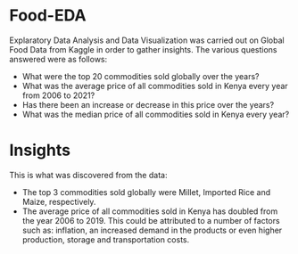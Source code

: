 # Food-EDA
Explaratory Data Analysis and Data Visualization was carried out on Global Food Data from Kaggle in order to gather insights. The various questions answered were as follows:
- What were the top 20 commodities sold globally over the years?
- What was the average price of all commodities sold in Kenya every year from 2006 to 2021?
- Has there been an increase or decrease in this price over the years?
- What was the median price of all commodities sold in Kenya every year?

# Insights
This is what was discovered from the data:
- The top 3 commodities sold globally were Millet, Imported Rice and Maize, respectively.
- The average price of all commodities sold in Kenya has doubled from the year 2006 to 2019. This could be attributed to a number of factors such as: inflation, an increased demand in the products or even higher production, storage and transportation costs.  
